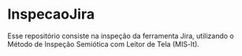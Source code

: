 # InspecaoJira
Esse repositório consiste na inspeção da ferramenta Jira, utilizando o Método de Inspeção Semiótica com Leitor de Tela (MIS-lt).
